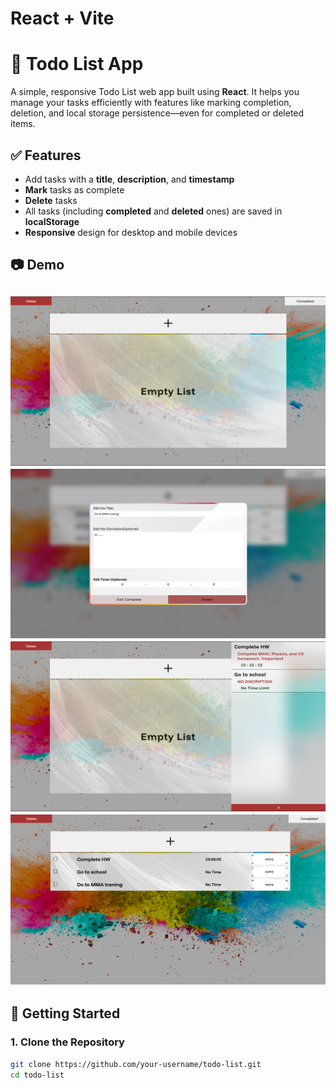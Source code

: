 # React + Vite

# 📝 Todo List App

A simple, responsive Todo List web app built using **React**. It helps you manage your tasks efficiently with features like marking completion, deletion, and local storage persistence—even for completed or deleted items.

## ✅ Features

- Add tasks with a **title**, **description**, and **timestamp**
- **Mark** tasks as complete
- **Delete** tasks
- All tasks (including **completed** and **deleted** ones) are saved in **localStorage**
- **Responsive** design for desktop and mobile devices

## 📷 Demo
![WebPage Demo](https://github.com/moikhlas/todo-list/blob/main/public/example-original-webpage.png?raw=true)
![Add and Remove Item Box Example](https://github.com/moikhlas/todo-list/blob/main/public/example-add-remove-item.png?raw=true) 
![Example Remove and Add Colums](https://github.com/moikhlas/todo-list/blob/main/public/example-side-bars.png?raw=true)
![Example of WebPage with Cards](https://github.com/moikhlas/todo-list/blob/main/public/example-with-cards.png?raw=true)
---

## 🚀 Getting Started

### 1. Clone the Repository

```bash
git clone https://github.com/your-username/todo-list.git
cd todo-list